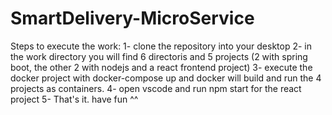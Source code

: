 # SmartDelivery-MicroService 
Steps to execute the work:
 1- clone the repository into your desktop
 2- in the work directory you will find 6 directoris and 5 projects (2 with spring boot, the other 2 with nodejs and a react frontend project)
 3- execute the docker project with docker-compose up and docker will build and run the 4 projects as containers.
 4- open vscode and run npm start for the react project
 5- That's it. have fun ^^
 
